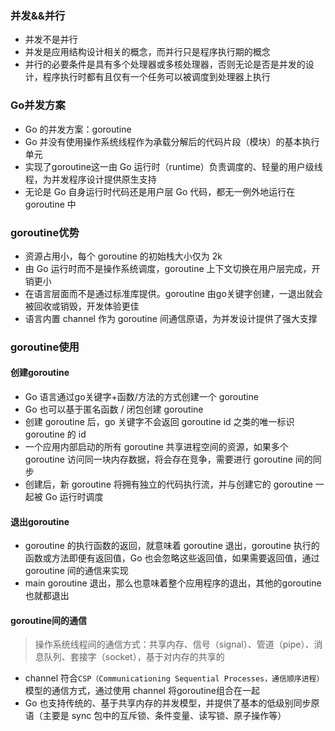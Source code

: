 ### 并发&&并行
- 并发不是并行
- 并发是应用结构设计相关的概念，而并行只是程序执行期的概念
- 并行的必要条件是具有多个处理器或多核处理器，否则无论是否是并发的设计，程序执行时都有且仅有一个任务可以被调度到处理器上执行

### Go并发方案
- Go 的并发方案：goroutine
- Go 并没有使用操作系统线程作为承载分解后的代码片段（模块）的基本执行单元
- 实现了goroutine这一由 Go 运行时（runtime）负责调度的、轻量的用户级线程，为并发程序设计提供原生支持
- 无论是 Go 自身运行时代码还是用户层 Go 代码，都无一例外地运行在 goroutine 中

### goroutine优势
- 资源占用小，每个 goroutine 的初始栈大小仅为 2k
- 由 Go 运行时而不是操作系统调度，goroutine 上下文切换在用户层完成，开销更小
- 在语言层面而不是通过标准库提供。goroutine 由go关键字创建，一退出就会被回收或销毁，开发体验更佳
- 语言内置 channel 作为 goroutine 间通信原语，为并发设计提供了强大支撑

### goroutine使用
#### 创建goroutine
- Go 语言通过go关键字+函数/方法的方式创建一个 goroutine
- Go 也可以基于匿名函数 / 闭包创建 goroutine
- 创建 goroutine 后，go 关键字不会返回 goroutine id 之类的唯一标识 goroutine 的 id
- 一个应用内部启动的所有 goroutine 共享进程空间的资源，如果多个 goroutine 访问同一块内存数据，将会存在竞争，需要进行 goroutine 间的同步
- 创建后，新 goroutine 将拥有独立的代码执行流，并与创建它的 goroutine 一起被 Go 运行时调度

#### 退出goroutine
- goroutine 的执行函数的返回，就意味着 goroutine 退出，goroutine 执行的函数或方法即便有返回值，Go 也会忽略这些返回值，如果需要返回值，通过 goroutine 间的通信来实现
- main goroutine 退出，那么也意味着整个应用程序的退出，其他的goroutine也就都退出

#### goroutine间的通信
> 操作系统线程间的通信方式：共享内存、信号（signal）、管道（pipe）、消息队列、套接字（socket），基于对内存的共享的

- channel 符合`CSP（Communicationing Sequential Processes，通信顺序进程）`模型的通信方式，通过使用 channel 将goroutine组合在一起
- Go 也支持传统的、基于共享内存的并发模型，并提供了基本的低级别同步原语（主要是 sync 包中的互斥锁、条件变量、读写锁、原子操作等）